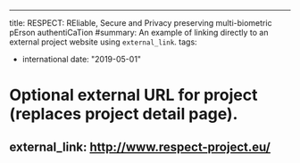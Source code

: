  ---
title: RESPECT: REliable, Secure and Privacy preserving multi-biometric pErson authentiCaTion
#summary: An example of linking directly to an external project website using `external_link`.
tags:
- international
date: "2019-05-01"

# Optional external URL for project (replaces project detail page).
external_link: http://www.respect-project.eu/
---

